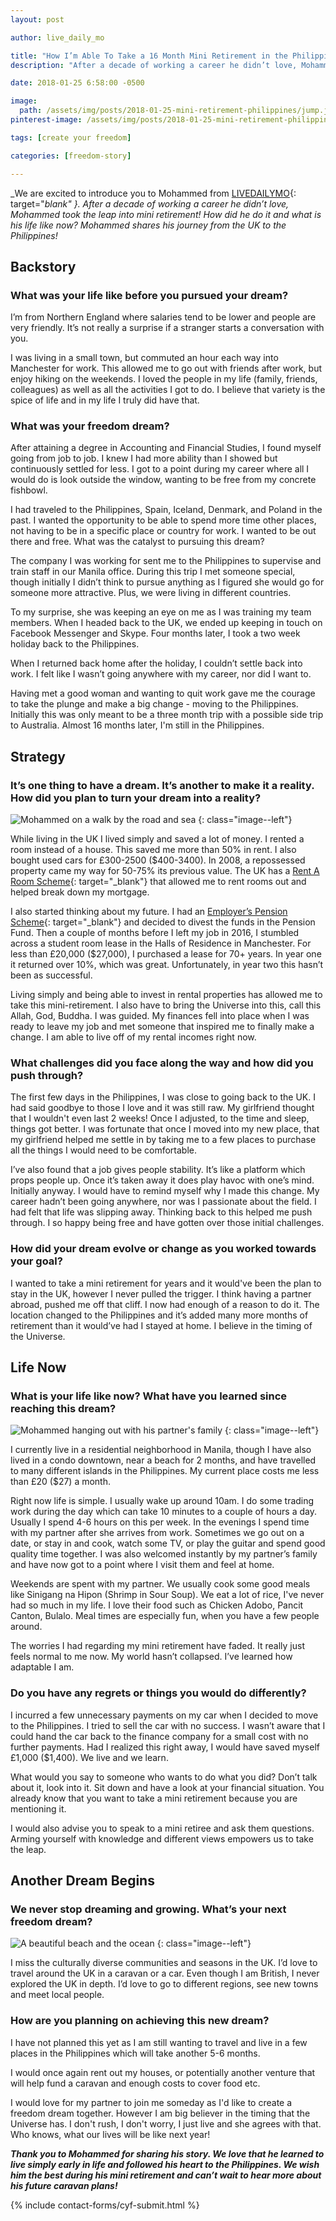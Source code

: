 ```yaml
---
layout: post

author: live_daily_mo

title: "How I’m Able To Take a 16 Month Mini Retirement in the Philippines"
description: "After a decade of working a career he didn’t love, Mohammed took the leap into mini retirement!"

date: 2018-01-25 6:58:00 -0500

image:
  path: /assets/img/posts/2018-01-25-mini-retirement-philippines/jump.jpg
pinterest-image: /assets/img/posts/2018-01-25-mini-retirement-philippines/mini-retirement-philippines

tags: [create your freedom]

categories: [freedom-story]

---
```


_We are excited to introduce you to Mohammed from [LIVEDAILYMO](https://livedailymo.wordpress.com/){: target="_blank" }. After a decade of working a career he didn’t love, Mohammed took the leap into mini retirement! How did he do it and what is his life like now? Mohammed shares his journey from the UK to the Philippines!_

## Backstory

### What was your life like before you pursued your dream?

I’m from Northern England where salaries tend to be lower and people are very friendly. It’s not really a surprise if a stranger starts a conversation with you.

I was living in a small town, but commuted an hour each way into Manchester for work. This allowed me to go out with friends after work, but enjoy hiking on the weekends. I loved the people in my life (family, friends, colleagues) as well as all the activities I got to do. I believe that variety is the spice of life and in my life I truly did have that.

### What was your freedom dream?

After attaining a degree in Accounting and Financial Studies, I found myself going from job to job. I knew I had more ability than I showed but continuously settled for less. I got to a point during my career where all I would do is look outside the window, wanting to be free from my concrete fishbowl.

I had traveled to the Philippines, Spain, Iceland, Denmark, and Poland in the past. I wanted the opportunity to be able to spend more time other places, not having to be in a specific place or country for work. I wanted to be out there and free.
What was the catalyst to pursuing this dream?

The company I was working for sent me to the Philippines to supervise and train staff in our Manila office. During this trip I met someone special, though initially I didn’t think to pursue anything as I figured she would go for someone more attractive. Plus, we were living in different countries.

To my surprise, she was keeping an eye on me as I was training my team members. When I headed back to the UK, we ended up keeping in touch on Facebook Messenger and Skype. Four months later, I took a two week holiday back to the Philippines.

When I returned back home after the holiday, I couldn’t settle back into work. I felt like I wasn’t going anywhere with my career, nor did I want to.

Having met a good woman and wanting to quit work gave me the courage to take the plunge and make a big change - moving to the Philippines. Initially this was only meant to be a three month trip with a possible side trip to Australia. Almost 16 months later, I'm still in the Philippines.

## Strategy

### It’s one thing to have a dream. It’s another to make it a reality. How did you plan to turn your dream into a reality?

![Mohammed on a walk by the road and sea]({{site.url}}/assets/img/posts/2018-01-25-mini-retirement-philippines/mohammed.jpg)
{: class="image--left"}

While living in the UK I lived simply and saved a lot of money. I rented a room instead of a house. This saved me more than 50% in rent. I also bought used cars for £300-2500 ($400-3400). In 2008, a repossessed property came my way for 50-75% its previous value. The UK has a [Rent A Room Scheme](https://www.gov.uk/rent-room-in-your-home/the-rent-a-room-scheme){: target="_blank"} that allowed me to rent rooms out and helped break down my mortgage.

I also started thinking about my future. I had an [Employer’s Pension Scheme](https://www.gov.uk/employers-workplace-pensions-rules){: target="_blank"} and decided to divest the funds in the Pension Fund. Then a couple of months before I left my job in 2016, I stumbled across a student room lease in the Halls of Residence in Manchester. For less than £20,000 ($27,000), I purchased a lease for 70+ years. In year one it returned over 10%, which was great. Unfortunately, in year two this hasn’t been as successful.

Living simply and being able to invest in rental properties has allowed me to take this mini-retirement. I also have to bring the Universe into this, call this Allah, God, Buddha. I was guided. My finances fell into place when I was ready to leave my job and met someone that inspired me to finally make a change. I am able to live off of my rental incomes right now.

### What challenges did you face along the way and how did you push through?

The first few days in the Philippines, I was close to going back to the UK. I had said goodbye to those I love and it was still raw. My girlfriend thought that I wouldn't even last 2 weeks! Once I adjusted, to the time and sleep, things got better. I was fortunate that once I moved into my new place, that my girlfriend helped me settle in by taking me to a few places to purchase all the things I would need to be comfortable.

I’ve also found that a job gives people stability. It’s like a platform which props people up. Once it’s taken away it does play havoc with one’s mind. Initially anyway. I would have to remind myself why I made this change. My career hadn’t been going anywhere, nor was I passionate about the field. I had felt that life was slipping away. Thinking back to this helped me push through. I so happy being free and have gotten over those initial challenges.

### How did your dream evolve or change as you worked towards your goal?

I wanted to take a mini retirement for years and it would've been the plan to stay in the UK, however I never pulled the trigger. I think having a partner abroad, pushed me off that cliff. I now had enough of a reason to do it. The location changed to the Philippines and it’s added many more months of retirement than it would’ve had I stayed at home. I believe in the timing of the Universe.

## Life Now

### What is your life like now? What have you learned since reaching this dream?

![Mohammed hanging out with his partner's family]({{site.url}}/assets/img/posts/2018-01-25-mini-retirement-philippines/group.jpg)
{: class="image--left"}

I currently live in a residential neighborhood in Manila, though I have also lived in a condo downtown, near a beach for 2 months, and have travelled to many different islands in the Philippines. My current place costs me less than £20 ($27) a month.

Right now life is simple. I usually wake up around 10am. I do some trading work during the day which can take 10 minutes to a couple of hours a day. Usually I spend 4-6 hours on this per week. In the evenings I spend time with my partner after she arrives from work. Sometimes we go out on a date, or stay in and cook, watch some TV, or play the guitar and spend good quality time together. I was also welcomed instantly by my partner’s family and have now got to a point where I visit them and feel at home.

Weekends are spent with my partner. We usually cook some good meals like Sinigang na Hipon (Shrimp in Sour Soup). We eat a lot of rice, I've never had so much in my life. I love their food such as Chicken Adobo, Pancit Canton, Bulalo. Meal times are especially fun, when you have a few people around.

The worries I  had regarding my mini retirement have faded. It really just feels normal to me now. My world hasn’t collapsed. I’ve learned how adaptable I am.

### Do you have any regrets or things you would do differently?

I incurred a few unnecessary payments on my car when I decided to move to the Philippines. I tried to sell the car with no success. I wasn’t aware that I could hand the car back to the finance company for a small cost with no further payments. Had I realized this right away, I would have saved myself £1,000 ($1,400). We live and we learn.

What would you say to someone who wants to do what you did?
Don’t talk about it, look into it. Sit down and have a look at your financial situation. You already know that you want to take a mini retirement because you are mentioning it.

I would also advise you to speak to a mini retiree and ask them questions. Arming yourself with knowledge and different views empowers us to take the leap.

## Another Dream Begins

### We never stop dreaming and growing. What’s your next freedom dream?

![A beautiful beach and the ocean]({{site.url}}/assets/img/posts/2018-01-25-mini-retirement-philippines/beach.jpg)
{: class="image--left"}

I miss the culturally diverse communities and seasons in the UK. I’d love to travel around the UK in a caravan or a car. Even though I am British, I never explored the UK in depth. I’d love to go to different regions, see new towns and meet local people.

### How are you planning on achieving this new dream?

I have not planned this yet as I am still wanting to travel and live in a few places in the Philippines which will take another 5-6 months.

I would once again rent out my houses, or potentially another venture that will help fund a caravan and enough costs to cover food etc.

I would love for my partner to join me someday as I'd like to create a freedom dream together. However I am big believer in the timing that the Universe has. I don't rush, I don't worry, I just live and she agrees with that. Who knows, what our lives will be like next year!

___Thank you to Mohammed for sharing his story. We love that he learned to live simply early in life and followed his heart to the Philippines. We wish him the best during his mini retirement and can’t wait to hear more about his future caravan plans!___

{% include contact-forms/cyf-submit.html %}
